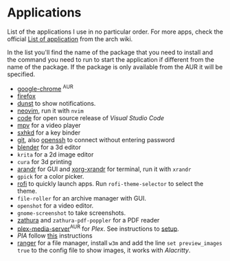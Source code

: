 # Applications
List of the applications I use in no particular order. For more apps, check the official [List of application](https://wiki.archlinux.org/index.php/List_of_applications) from the arch wiki.

In the list you'll find the name of the package that you need to install and the command you need to run to start the application if different from the name of the package. If the package is only available from the AUR it will be specified.

- [google-chrome](https://wiki.archlinux.org/index.php/Chromium) <sup>AUR</sup>
- [firefox](https://wiki.archlinux.org/index.php/Firefox)
- [dunst](https://wiki.archlinux.org/index.php/Dunst) to show notifications.
- [neovim](https://wiki.archlinux.org/index.php/Neovim), run it with `nvim`
- [code](https://wiki.archlinux.org/index.php/Visual_Studio_Code) for open source release of *Visual Studio Code*
- [mpv](https://wiki.archlinux.org/index.php/Mpv) for a video player
- [sxhkd](https://wiki.archlinux.org/index.php/Sxhkd) for a key binder
- [git](https://wiki.archlinux.org/index.php/Git), also [openssh]() to connect without entering password
- [blender](https://wiki.archlinux.org/index.php/Blender) for a 3d editor
- `krita` for a 2d image editor
- `cura` for 3d printing
- [arandr](https://wiki.archlinux.org/index.php/Multihead#Configuration_using_arandr) for GUI and [xorg-xrandr](https://wiki.archlinux.org/index.php/Xrandr) for terminal, run it with `xrandr`
- `gpick` for a color picker.
- [rofi](https://wiki.archlinux.org/index.php/Rofi) to quickly launch apps. Run `rofi-theme-selector` to select the theme.
- `file-roller` for an archive manager with GUI.
- `openshot` for a video editor. 
- `gnome-screenshot` to take screenshots.
- [zathura](https://wiki.archlinux.org/index.php/Zathura) and `zathura-pdf-poppler` for a PDF reader
- [plex-media-server](https://wiki.archlinux.org/index.php/Plex)<sup>AUR</sup> for *Plex*. See instructions to [setup](https://wiki.archlinux.org/index.php/Plex#Setup).
- *PIA* follow [this](https://wiki.archlinux.org/index.php/Private_Internet_Access#Official_installation_script) instructions
- [ranger](https://wiki.archlinux.org/index.php/Ranger) for a file manager, install `w3m` and add the line `set preview_images true` to the config file to show images, it works with *Alacritty*.